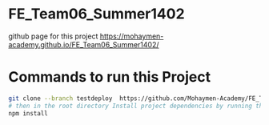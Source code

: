 # FE_Team06_Summer1402
github page for this project
https://mohaymen-academy.github.io/FE_Team06_Summer1402/
# Commands to run this Project 
```bash
git clone --branch testdeploy  https://github.com/Mohaymen-Academy/FE_Team06_Summer1402.git
# then in the root directory Install project dependencies by running this command
npm install
 